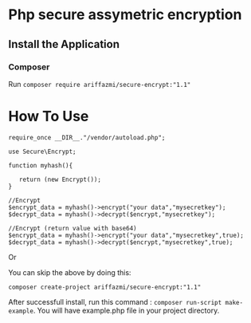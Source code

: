 # Php secure assymetric encryption

## Install the Application

### Composer
Run `composer require ariffazmi/secure-encrypt:"1.1"`

# How To Use

    require_once __DIR__."/vendor/autoload.php";
    
    use Secure\Encrypt;
    
    function myhash(){
    
       return (new Encrypt());
    }
    
    //Encrypt
    $encrypt_data = myhash()->encrypt("your data","mysecretkey");
    $decrypt_data = myhash()->decrypt($encrypt,"mysecretkey");
    
    //Encrypt (return value with base64)
    $encrypt_data = myhash()->encrypt("your data","mysecretkey",true);
    $decrypt_data = myhash()->decrypt($encrypt,"mysecretkey",true);
    
Or

You can skip the above by doing this:
    
    composer create-project ariffazmi/secure-encrypt:"1.1"
    
After successfull install, run this command : `composer run-script make-example`.
You will have example.php file in your project directory.

